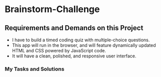 # Brainstorm-Challenge

## Requirements and Demands on this Project
* I have to build a timed coding quiz with multiple-choice questions. 
* This app will run in the browser, and will feature dynamically updated HTML and CSS powered by JavaScript code.
* It will have a clean, polished, and responsive user interface. 

### My Tasks and Solutions

